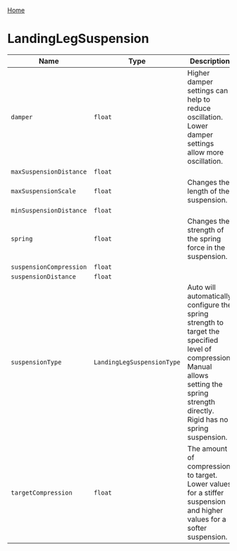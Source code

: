 [Home](https://wnp78.github.io/Sr2Xml/)

# LandingLegSuspension


|Name|Type|Description|
|--|--|--|
|`damper`|`float`|Higher damper settings can help to reduce oscillation. Lower damper settings allow more oscillation.|
|`maxSuspensionDistance`|`float`||
|`maxSuspensionScale`|`float`|Changes the length of the suspension.|
|`minSuspensionDistance`|`float`||
|`spring`|`float`|Changes the strength of the spring force in the suspension.|
|`suspensionCompression`|`float`||
|`suspensionDistance`|`float`||
|`suspensionType`|`LandingLegSuspensionType`|Auto will automatically configure the spring strength to target the specified level of compression. Manual allows setting the spring strength directly. Rigid has no spring suspension.|
|`targetCompression`|`float`|The amount of compression to target. Lower values for a stiffer suspension and higher values for a softer suspension.|


